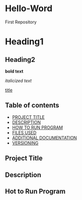 # Hello-Word
First Repository

# Heading1
## Heading2
**bold text**

*italicized text*

[title](https://www.example.com)

## Table of contents
- [PROJECT TITLE](#project-title)
- [DESCRIPTION](#description)
- [HOW TO RUN PROGRAM](#how-to-run-program)
- [FILES USED](#files-used)
- [ADDITIONAL DOCUMENTATION](#additional-documentation)
- [VERSIONING](#versioning)

## Project Title

## Description

## Hot to Run Program
